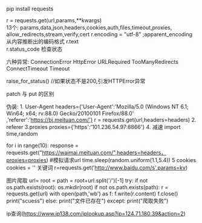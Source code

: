 pip install requests

r = requests.get(url,params,**kwargs)	
	13个:
	params,data,json,headers,cookies,auth,files,timeout,proxies,
	allow_redirects,stream,verify,cert
r.encoding = "utf-8"		;apparent_encoding	从内容推断出的编码格式
r.text		
r.status_code	检查状态

六种异常:
	ConnectionError
	HttpError
	URLRequired
	TooManyRedirects
	ConnectTimeout
	Timeout
	
raise_for_status()			//如果状态不是200,引发HTTPError异常

patch 与 put 的区别

伪装:
	1.  User-Agent
headers={'User-Agent':'Mozilla/5.0 (Windows NT 6.1; Win64; x64; rv:88.0) Gecko/20100101 Firefox/88.0'
,'referer':'https://bj.meituan.com/'}
r = requests.get(url,headers=headers)
	2.  referer
	3.proxies
proxies={'https':'101.236.54.97:8866'} 
	4. 减速
import time,random

for i in range(10):
    response = requests.get("https://waimai.meituan.com/",headers=headers，proxies=proxies)  #模拟请求url
    time.sleep(random.uniform(1.1,5.4))
	5 cookies
	cookies = ''
关键词
	r=requests.get('http://www.baidu.com/s',params=kv)
	
图片爬取
	url=
	root = 
	path = root+url.split('/')[-1]
	try:
		if not os.path.exists(root):
			os.mkdir(root)
		if not os.path.exists(path):
			r = requests.get(url)
			with open(path,'wb') as f:
				f.write(r.content)
				f.close()
				print("scuess")
		else:
			print("文件已存在")
	except:
		print("爬取失败")


ip查询(https://www.ip138.com/iplookup.asp?ip=124.71.180.39&action=2)









